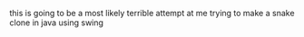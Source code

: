 this is going to be a most likely terrible attempt at me trying to make a snake clone in java using swing 
